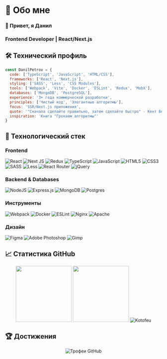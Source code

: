 # 💫 Обо мне
### 👋 Привет, я Данил
### Frontend Developer | React/Next.js


## 🛠 Технический профиль

```javascript
const DanilPetrov = {
  code: ['TypeScript', 'JavaScript', 'HTML/CSS'],
  frameworks: ['React', 'Next.js'],
  styling: ['SASS', 'Less', 'CSS Modules'],
  tools: ['Webpack', 'Vite', 'Docker', 'ESLint', 'Redux', 'MobX'],
  databases: ['MongoDB', 'PostgreSQL'],
  experience: '3+ года коммерческой разработки',
  principles: ['Чистый код', 'Элегантные алгоритмы'],
  focus: 'SSR/Next.js приложения',
  quote: '"Сначала сделайте правильно, затем сделайте быстро" - Кент Бек',
  inspiration: 'Книга "Грокаем алгоритмы"'
}
```


## 🚀 Технологический стек

### Frontend

![React](https://img.shields.io/badge/react-%2320232a.svg?style=for-the-badge&logo=react&logoColor=%2361DAFB) ![Next JS](https://img.shields.io/badge/Next-black?style=for-the-badge&logo=next.js&logoColor=white) ![Redux](https://img.shields.io/badge/redux-%23593d88.svg?style=for-the-badge&logo=redux&logoColor=white) ![TypeScript](https://img.shields.io/badge/typescript-%23007ACC.svg?style=for-the-badge&logo=typescript&logoColor=white) ![JavaScript](https://img.shields.io/badge/javascript-%23323330.svg?style=for-the-badge&logo=javascript&logoColor=%23F7DF1E) ![HTML5](https://img.shields.io/badge/html5-%23E34F26.svg?style=for-the-badge&logo=html5&logoColor=white) ![CSS3](https://img.shields.io/badge/css3-%231572B6.svg?style=for-the-badge&logo=css3&logoColor=white) ![SASS](https://img.shields.io/badge/SASS-hotpink.svg?style=for-the-badge&logo=SASS&logoColor=white) ![Less](https://img.shields.io/badge/less-2B4C80?style=for-the-badge&logo=less&logoColor=white) ![React Router](https://img.shields.io/badge/React_Router-CA4245?style=for-the-badge&logo=react-router&logoColor=white) ![jQuery](https://img.shields.io/badge/jquery-%230769AD.svg?style=for-the-badge&logo=jquery&logoColor=white)

### Backend & Databases

![NodeJS](https://img.shields.io/badge/node.js-6DA55F?style=for-the-badge&logo=node.js&logoColor=white) ![Express.js](https://img.shields.io/badge/express.js-%23404d59.svg?style=for-the-badge&logo=express&logoColor=%2361DAFB) ![MongoDB](https://img.shields.io/badge/MongoDB-%234ea94b.svg?style=for-the-badge&logo=mongodb&logoColor=white) ![Postgres](https://img.shields.io/badge/postgres-%23316192.svg?style=for-the-badge&logo=postgresql&logoColor=white)

### Инструменты

![Webpack](https://img.shields.io/badge/webpack-%238DD6F9.svg?style=for-the-badge&logo=webpack&logoColor=black) ![Docker](https://img.shields.io/badge/docker-%230db7ed.svg?style=for-the-badge&logo=docker&logoColor=white) ![ESLint](https://img.shields.io/badge/ESLint-4B3263?style=for-the-badge&logo=eslint&logoColor=white) ![Nginx](https://img.shields.io/badge/nginx-%23009639.svg?style=for-the-badge&logo=nginx&logoColor=white) ![Apache](https://img.shields.io/badge/apache-%23D42029.svg?style=for-the-badge&logo=apache&logoColor=white)

### Дизайн

![Figma](https://img.shields.io/badge/figma-%23F24E1E.svg?style=for-the-badge&logo=figma&logoColor=white) ![Adobe Photoshop](https://img.shields.io/badge/adobephotoshop-%2331A8FF.svg?style=for-the-badge&logo=adobephotoshop&logoColor=white) ![Gimp](https://img.shields.io/badge/Gimp-657D8B?style=for-the-badge&logo=gimp&logoColor=FFFFFF)


## 📈 Статистика GitHub

<div align="center">
  <img height="180em" src="https://github-readme-stats.vercel.app/api?username=Kotofeu&theme=dracula&hide_border=false&include_all_commits=true&count_private=false"/>
  <img height="180em" src="https://github-readme-stats.vercel.app/api/top-langs/?username=Kotofeu&layout=compact&langs_count=8&theme=dracula"/>
  <img src="https://github-readme-streak-stats.herokuapp.com/?user=Kotofeu&theme=dracula" alt="Kotofeu" />
</div>


## 🏆 Достижения

<div align="center">
  <img src="https://github-profile-trophy.vercel.app/?username=Kotofeu&theme=darkhub&no-frame=false&no-bg=false&margin-w=4&row=2&column=4" alt="Трофеи GitHub" />
</div>